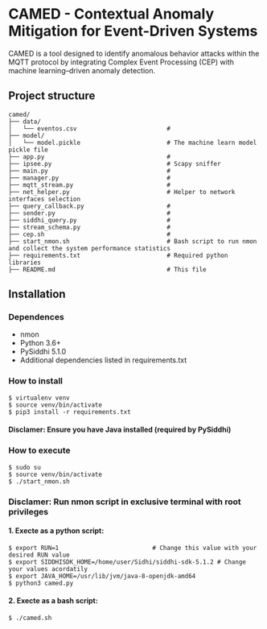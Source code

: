 # CAMED - Contextual Anomaly Mitigation for Event-Driven Systems

CAMED is a tool designed to identify anomalous behavior attacks within the MQTT protocol by integrating Complex Event Processing (CEP) with machine learning–driven anomaly detection.

## Project structure

```
camed/
├── data/
│   └── eventos.csv                         # 
├── model/
│   └── model.pickle                        # The machine learn model pickle file
├── app.py                                  #
├── ipsee.py                                # Scapy sniffer
├── main.py                                 #
├── manager.py                              #
├── mqtt_stream.py                          #
├── net_helper.py                           # Helper to network interfaces selection
├── query_callback.py                       #
├── sender.py                               #
├── siddhi_query.py                         #
├── stream_schema.py                        #
├── cep.sh                                  # 
├── start_nmon.sh                           # Bash script to run nmon and collect the system performance statistics
├── requirements.txt                        # Required python libraries
├── README.md                               # This file
```

## Installation
### Dependences
- nmon
- Python 3.6+
- PySiddhi 5.1.0
- Additional dependencies listed in requirements.txt

### How to install

    $ virtualenv venv
    $ source venv/bin/activate
    $ pip3 install -r requirements.txt

#### Disclamer: Ensure you have Java installed (required by PySiddhi)

### How to execute

    $ sudo su
    $ source venv/bin/activate
    $ ./start_nmon.sh

### Disclamer: Run nmon script in exclusive terminal with root privileges

#### 1. Execte as a python script:
    $ export RUN=1                          # Change this value with your desired RUN value
    $ export SIDDHISDK_HOME=/home/user/Sidhi/siddhi-sdk-5.1.2 # Change your values acordatily
    $ export JAVA_HOME=/usr/lib/jvm/java-8-openjdk-amd64
    $ python3 camed.py

#### 2. Execte as a bash script:
    $ ./camed.sh